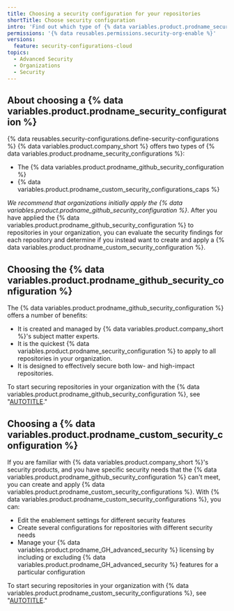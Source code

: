 ```yaml
---
title: Choosing a security configuration for your repositories
shortTitle: Choose security configuration
intro: 'Find out which type of {% data variables.product.prodname_security_configuration %} will meet the security needs of the repositories in your organization.'
permissions: '{% data reusables.permissions.security-org-enable %}'
versions:
  feature: security-configurations-cloud
topics:
  - Advanced Security
  - Organizations
  - Security
---
```


## About choosing a {% data variables.product.prodname_security_configuration %}

{% data reusables.security-configurations.define-security-configurations %} {% data variables.product.company_short %} offers two types of {% data variables.product.prodname_security_configurations %}:

* The {% data variables.product.prodname_github_security_configuration %}
* {% data variables.product.prodname_custom_security_configurations_caps %}

_We recommend that organizations initially apply the {% data variables.product.prodname_github_security_configuration %}_. After you have applied the {% data variables.product.prodname_github_security_configuration %} to repositories in your organization, you can evaluate the security findings for each repository and determine if you instead want to create and apply a {% data variables.product.prodname_custom_security_configuration %}.

## Choosing the {% data variables.product.prodname_github_security_configuration %}

The {% data variables.product.prodname_github_security_configuration %} offers a number of benefits:

* It is created and managed by {% data variables.product.company_short %}'s subject matter experts.
* It is the quickest {% data variables.product.prodname_security_configuration %} to apply to all repositories in your organization.
* It is designed to effectively secure both low- and high-impact repositories.

To start securing repositories in your organization with the {% data variables.product.prodname_github_security_configuration %}, see "[AUTOTITLE](/code-security/securing-your-organization/enabling-security-features-in-your-organization/applying-the-github-recommended-security-configuration-in-your-organization)."

## Choosing a {% data variables.product.prodname_custom_security_configuration %}

If you are familiar with {% data variables.product.company_short %}'s security products, and you have specific security needs that the {% data variables.product.prodname_github_security_configuration %} can't meet, you can create and apply {% data variables.product.prodname_custom_security_configurations %}. With {% data variables.product.prodname_custom_security_configurations %}, you can:

* Edit the enablement settings for different security features
* Create several configurations for repositories with different security needs
* Manage your {% data variables.product.prodname_GH_advanced_security %} licensing by including or excluding {% data variables.product.prodname_GH_advanced_security %} features for a particular configuration

To start securing repositories in your organization with {% data variables.product.prodname_custom_security_configurations %}, see "[AUTOTITLE](/code-security/securing-your-organization/enabling-security-features-in-your-organization/creating-a-custom-security-configuration)."
